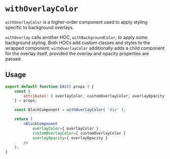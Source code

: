 # `withOverlayColor` #

`withOverlayColor` is a higher-order component used to apply styling specific to background overlays.

`withOverlay` calls another HOC, `withBackgroundColor`, to apply some background styling. Both HOCs add custom classes and styles to the wrapped component; `withOverlayColor` additionally adds a child component for the overlay itself, provided the overlay and opacity properties are passed.

## Usage ##

```jsx
export default function Edit( props ) {
	const {
		attributes: { overlayColor, customOverlayColor, overlayOpacity },
	} = props;

	const BlockComponent = withOverlayColor( 'div' );

	return (
		<BlockComponent
			overlayColor={ overlayColor }
			customOverlayColor={ customOverlayColor }
			overlayOpacity={ overlayOpacity }
		/>
	);
}
```
